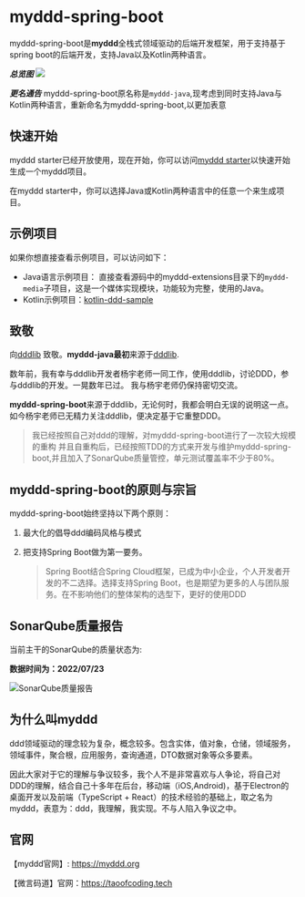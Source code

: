 # myddd-spring-boot

myddd-spring-boot是**myddd**全栈式领域驱动的后端开发框架，用于支持基于spring boot的后端开发，支持Java以及Kotlin两种语言。

***总览图***
![](https://images.taoofcoding.tech/2022/07/myddd-spring-boot-2.png)

***更名通告***
myddd-spring-boot原名称是`myddd-java`,现考虑到同时支持Java与Kotlin两种语言，重新命名为myddd-spring-boot,以更加表意

## 快速开始

myddd starter已经开放使用，现在开始，你可以访问[myddd starter](https://starter.myddd.org)以快速开始生成一个myddd项目。

在myddd starter中，你可以选择Java或Kotlin两种语言中的任意一个来生成项目。

## 示例项目

如果你想直接查看示例项目，可以访问如下：

* Java语言示例项目： 直接查看源码中的myddd-extensions目录下的`myddd-media`子项目，这是一个媒体实现模块，功能较为完整，使用的Java。
* Kotlin示例项目：[kotlin-ddd-sample](https://github.com/mydddOrg/kotlin-ddd-sample)

## 致敬

向[dddlib](https://github.com/dayatang/dddlib) 致敬。**myddd-java最初**来源于[dddlib](https://github.com/dayatang/dddlib).

数年前，我有幸与dddlib开发者杨宇老师一同工作，使用dddlib，讨论DDD，参与dddlib的开发。一晃数年已过。
我与杨宇老师仍保持密切交流。

**myddd-spring-boot**来源于dddlib，无论何时，我都会明白无误的说明这一点。 如今杨宇老师已无精力关注dddlib，便决定基于它重整DDD。

> 我已经按照自己对ddd的理解，对myddd-spring-boot进行了一次较大规模的重构
> 并且自重构后，已经按照TDD的方式来开发与维护myddd-spring-boot,并且加入了SonarQube质量管控，单元测试覆盖率不少于80%。

## myddd-spring-boot的原则与宗旨

myddd-spring-boot始终坚持以下两个原则：

1. 最大化的倡导ddd编码风格与模式

2. 把支持Spring Boot做为第一要务。

   > Spring Boot结合Spring Cloud框架，已成为中小企业，个人开发者开发的不二选择。选择支持Spring Boot，也是期望为更多的人与团队服务。在不影响他们的整体架构的选型下，更好的使用DDD

## SonarQube质量报告

当前主干的SonarQube的质量状态为:

**数据时间为：2022/07/23**

![SonarQube质量报告](https://images.taoofcoding.tech/sonar/sonar-data-of-myddd-20220723.png)


## 为什么叫myddd

ddd领域驱动的理念较为复杂，概念较多。包含实体，值对象，仓储，领域服务，领域事件，聚合根，应用服务，查询通道，DTO数据对象等众多要素。

因此大家对于它的理解与争议较多，我个人不是非常喜欢与人争论，将自己对DDD的理解，结合自己十多年在后台，移动端（iOS,Android)，基于Electron的桌面开发以及前端（TypeScript + React）的技术经验的基础上，取之名为myddd，表意为：ddd，我理解，我实现。不与人陷入争议之中。


## 官网

【myddd官网】: https://myddd.org

【微言码道】官网：https://taoofcoding.tech